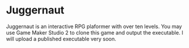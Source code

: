 # Juggernaut
Juggernaut is an interactive RPG plaformer with over ten levels.
You may use Game Maker Studio 2 to clone this game and output the executable.
I will upload a published executable very soon.
